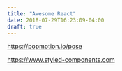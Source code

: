 ```yaml
---
title: "Awesome React"
date: 2018-07-29T16:23:09-04:00
draft: true
---
```




https://popmotion.io/pose

https://www.styled-components.com



